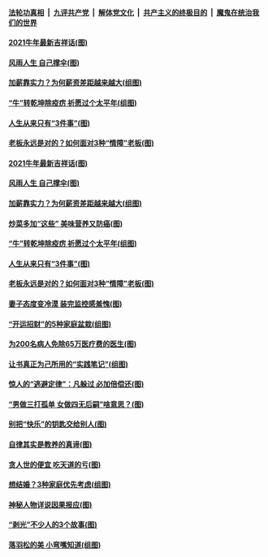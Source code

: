 

####  [法轮功真相](../../../../basic/blob/master/README.md?t=02120931) &nbsp;|&nbsp; [九评共产党](../../../../9ping.md/blob/master/README.md?t=02120931) &nbsp;|&nbsp; [解体党文化](../../../../jtdwh.md/blob/master/README.md?t=02120931)  &nbsp;|&nbsp; [共产主义的终极目的](../../../../gczydzjmd.md/blob/master/README.md?t=02120931) &nbsp;|&nbsp; [魔鬼在统治我们的世界](../../../../mgztzwmdsj.md/blob/master/README.md?t=02120931) 

#### [2021牛年最新吉祥话(图)](../pages/p8/962193.md?t=02120931) 

#### [风雨人生 自己撑伞(图)](../pages/p8/962172.md?t=02120931) 

#### [加薪靠实力？为何薪资差距越来越大(组图)](../pages/p8/962200.md?t=02120931) 

#### [“牛”转乾坤除疫疠 祈愿过个太平年(组图)](../pages/p8/959437.md?t=02120931) 

#### [人生从来只有“3件事”(图)](../pages/p8/962007.md?t=02120931) 

#### [老板永远是对的？如何面对3种“情障”老板(图)](../pages/p8/962077.md?t=02120931) 

#### [2021牛年最新吉祥话(图)](../pages/p8/962193.md?t=02120931) 

#### [风雨人生 自己撑伞(图)](../pages/p8/962172.md?t=02120931) 

#### [加薪靠实力？为何薪资差距越来越大(组图)](../pages/p8/962200.md?t=02120931) 

#### [炒菜多加“这些” 美味营养又防癌(图)](../pages/p8/961648.md?t=02120931) 

#### [“牛”转乾坤除疫疠 祈愿过个太平年(组图)](../pages/p8/959437.md?t=02120931) 

#### [人生从来只有“3件事”(图)](../pages/p8/962007.md?t=02120931) 

#### [老板永远是对的？如何面对3种“情障”老板(图)](../pages/p8/962077.md?t=02120931) 

#### [妻子态度变冷漠 装完监控感羞愧(图)](../pages/p8/962046.md?t=02120931) 

#### [“开运招财”的5种家庭盆栽(组图)](../pages/p8/961645.md?t=02120931) 

#### [为200名病人免除65万医疗费的医生(图)](../pages/p8/961479.md?t=02120931) 

#### [让书真正为己所用的“实践笔记”(组图)](../pages/p8/961544.md?t=02120931) 

#### [惊人的“逃避定律”：凡躲过 必加倍偿还(图)](../pages/p8/961953.md?t=02120931) 

#### [“男做三打孤单 女做四无后嗣”啥意思？(图)](../pages/p8/961918.md?t=02120931) 

#### [别把“快乐”的钥匙交给别人(图)](../pages/p8/961472.md?t=02120931) 

#### [自律其实是教养的真谛(图)](../pages/p8/961848.md?t=02120931) 

#### [贪人世的便宜 吃天道的亏(图)](../pages/p8/961840.md?t=02120931) 

#### [想结婚？3种家庭优先考虑(组图)](../pages/p8/961826.md?t=02120931) 

#### [神秘人物详说因果报应(图)](../pages/p8/961469.md?t=02120931) 

#### [“剥光”不少人的3个故事(图)](../pages/p8/961486.md?t=02120931) 

#### [落羽松的美 小弯嘴知道(组图)](../pages/p8/961672.md?t=02120931) 

